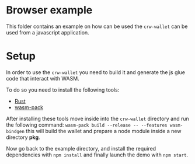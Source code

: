 # Browser example
This folder contains an example on how can be used the `crw-wallet` can be used from a javascript application.

# Setup 
In order to use the `crw-wallet` you need to build it and generate the js glue code that interact with WASM.  

To do so you need to install the following tools:
* [Rust](https://www.rust-lang.org/tools/install)
* [wasm-pack](https://rustwasm.github.io/wasm-pack/installer/)

After installing these tools move inside into the `crw-wallet` directory and run the following command: 
`wasm-pack build --release -- --features wasm-bindgen` this will build the wallet and prepare a node module 
inside a new directory **pkg**.

Now go back to the example directory, and install the required dependencies with `npm install` and 
finally launch the demo with `npm start`.